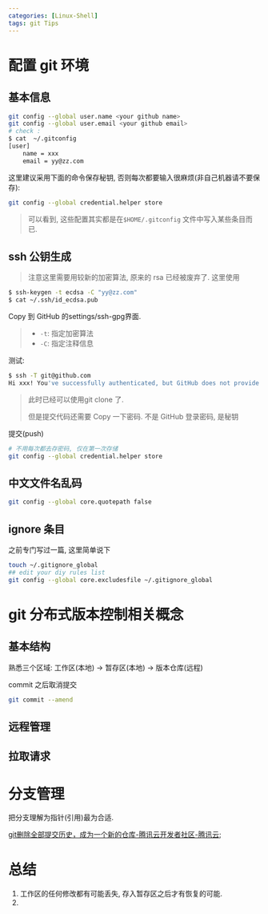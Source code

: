 ```yaml
---
categories: [Linux-Shell]
tags: git Tips
---
```




# 配置 git 环境



## 基本信息

```bash
git config --global user.name <your github name>
git config --global user.email <your github email>
# check :
$ cat  ~/.gitconfig
[user]
	name = xxx
	email = yy@zz.com
```

这里建议采用下面的命令保存秘钥, 否则每次都要输入很麻烦(非自己机器请不要保存):

```bash
git config --global credential.helper store
```

>   可以看到, 这些配置其实都是在`$HOME/.gitconfig` 文件中写入某些条目而已. 

## ssh 公钥生成

>   注意这里需要用较新的加密算法, 原来的 rsa 已经被废弃了. 这里使用

```bash
$ ssh-keygen -t ecdsa -C "yy@zz.com"
$ cat ~/.ssh/id_ecdsa.pub
```

Copy 到 GitHub 的settings/ssh-gpg界面. 

>   -   `-t`: 指定加密算法
>   -   `-C`: 指定注释信息

测试:

```bash
$ ssh -T git@github.com
Hi xxx! You've successfully authenticated, but GitHub does not provide shell access.
```

>   此时已经可以使用git clone 了.
>
>   但是提交代码还需要 Copy 一下密码. 不是 GitHub 登录密码, 是秘钥





提交(push)

```bash
# 不用每次都去存密码, 仅在第一次存储
git config --global credential.helper store
```



## 中文文件名乱码

```bash
git config --global core.quotepath false
```





## ignore 条目

之前专门写过一篇, 这里简单说下

```bash
touch ~/.gitignore_global
## edit your diy rules list
git config --global core.excludesfile ~/.gitignore_global
```





# git 分布式版本控制相关概念

## 基本结构



熟悉三个区域: 工作区(本地) -> 暂存区(本地) -> 版本仓库(远程)









commit 之后取消提交

```bash
git commit --amend
```





## 远程管理







## 拉取请求







# 分支管理



把分支理解为指针(引用)最为合适. 







[git删除全部提交历史，成为一个新的仓库-腾讯云开发者社区-腾讯云](https://cloud.tencent.com/developer/article/1964253);





# 总结

1.   工作区的任何修改都有可能丢失, 存入暂存区之后才有恢复的可能. 
2.   
